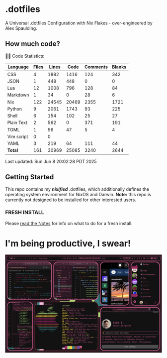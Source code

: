 # .dotfiles
A Universal .dotfiles Configuration with Nix Flakes - over-engineered by Alex Spaulding.

<!-- BEGIN CODE STATS -->
## How much code?
👨‍💻 Code Statistics:

| Language | Files | Lines | Code | Comments | Blanks |
|----------|-------|-------|------|----------|--------|
| CSS | 4 | 1882 | 1416 | 124 | 342 |
| JSON | 1 | 448 | 448 | 0 | 0 |
| Lua | 12 | 1008 | 796 | 128 | 84 |
| Markdown | 1 | 34 | 0 | 28 | 6 |
| Nix | 122 | 24545 | 20469 | 2355 | 1721 |
| Python | 9 | 2061 | 1743 | 93 | 225 |
| Shell | 6 | 154 | 102 | 25 | 27 |
| Plain Text | 2 | 562 | 0 | 371 | 191 |
| TOML | 1 | 56 | 47 | 5 | 4 |
| Vim script | 0 | 0 |  |  |  |
| YAML | 3 | 219 | 64 | 111 | 44 |
| **Total** | 161 | 30969 | 25085 | 3240 | 2644 |

Last updated: Sun Jun  8 20:02:28 PDT 2025
<!-- END CODE STATS -->

## Getting Started
This repo contains my ___nixified___ .dotfiles, which additionally defines the operating system environment for NixOS and Darwin.
__Note:__ this repo is currently not designed to be installed for other interested users.

### FRESH INSTALL
Please [read the Notes](https://github.com/aspauldingcode/.dotfiles/issues/158) for info on what to do for a fresh install.

# I'm being productive, I swear!
![macOS-NIXY](./macOS-NIXY.png)